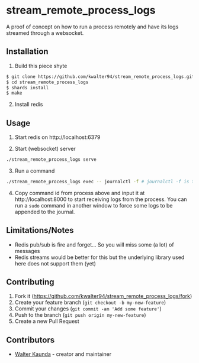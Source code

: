 # stream_remote_process_logs

A proof of concept on how to run a process remotely and have its logs
streamed through a websocket.

## Installation

1. Build this piece shyte

```sh
$ git clone https://github.com/kwalter94/stream_remote_process_logs.git
$ cd stream_remote_process_logs
$ shards install
$ make
```

2. Install redis

## Usage

1. Start redis on http://localhost:6379

2. Start (websocket) server

```sh
./stream_remote_process_logs serve
```

3. Run a command

```sh
./stream_remote_process_logs exec -- journalctl -f # journalctl -f is the command we want to stream
```

4. Copy command id from process above and input it at http://localhost:8000 to start
receiving logs from the process. You can run a `sudo` command in another window to
force some logs to be appended to the journal.

## Limitations/Notes

- Redis pub/sub is fire and forget... So you will miss some (a lot) of messages
- Redis streams would be better for this but the underlying library used here does not
support them (yet)

## Contributing

1. Fork it (<https://github.com/kwalter94/stream_remote_process_logs/fork>)
2. Create your feature branch (`git checkout -b my-new-feature`)
3. Commit your changes (`git commit -am 'Add some feature'`)
4. Push to the branch (`git push origin my-new-feature`)
5. Create a new Pull Request

## Contributors

- [Walter Kaunda](https://github.com/kwalter94) - creator and maintainer
